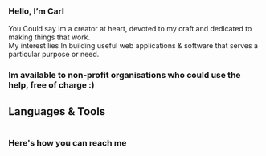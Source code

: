 <h3>Hello, I’m Carl</h3>

<p>You Could say Im a creator at heart, devoted to my craft and dedicated to making things that work.<br>
My interest lies In building useful web applications & software that serves a particular purpose or need.
<h3> Im available to non-profit organisations who could use the help, free of charge :)</h3>
</p>

<!-- - 👀 I’m interested in ... Web development & Game development<br>
- 🌱  I’m currently learning ... MERN Stack with Strive School<br>
- 💞️ I’m looking to collaborate on ... Useful web applications that serve a particular purpose or need -->
<h2>Languages & Tools</h2>
 
![<HTML>]( https://img.shields.io/badge/HTML5-E34F26?style=for-the-badge&logo=html5&logoColor=white)![<CSS>](https://img.shields.io/badge/CSS3-1572B6?style=for-the-badge&logo=css3&logoColor=white)![<BS>](https://img.shields.io/badge/Bootstrap-563D7C?style=for-the-badge&logo=bootstrap&logoColor=white)![<REACT>]( https://img.shields.io/badge/React-20232A?style=for-the-badge&logo=react&logoColor=61DAFB)![<REDUX>]( https://img.shields.io/badge/Redux-593D88?style=for-the-badge&logo=redux&logoColor=white)<br>
 ![<JS>](https://img.shields.io/badge/JavaScript-F7DF1E?style=for-the-badge&logo=javascript&logoColor=black)![<TS>](https://img.shields.io/badge/TypeScript-007ACC?style=for-the-badge&logo=typescript&logoColor=white)<br>
![<NODE>](https://img.shields.io/badge/Node.js-339933?style=for-the-badge&logo=nodedotjs&logoColor=white
)![<EXPRESS>](https://img.shields.io/badge/Express.js-000000?style=for-the-badge&logo=express&logoColor=white
)![<MONGO>]( 	https://img.shields.io/badge/MongoDB-4EA94B?style=for-the-badge&logo=mongodb&logoColor=white
)![<SQL>]( 	https://img.shields.io/badge/PostgreSQL-316192?style=for-the-badge&logo=postgresql&logoColor=white
)
 
 <h3>Here's how you can reach me</h3>
 
<a href="https://www.linkedin.com/in/cadawkins/">![<LinkedIn>](https://img.shields.io/badge/LinkedIn-0077B5?style=for-the-badge&logo=linkedin&logoColor=white)</a><a href="mailto:carlanthony782@gmail.com">![<Gmail>](https://img.shields.io/badge/Gmail-D14836?style=for-the-badge&logo=gmail&logoColor=white)</a>

<!-- D4WKINS/D4WKINS is a ✨ special ✨ repository because its `README.md` (this file) appears on your GitHub profile.
You can click the Preview link to take a look at your changes. -->
 
<!--  Some choices in life present themselves as a hilarious set of options.



One choice opens up options down the left path, and the other the right.



Carl can go both ways because carl knows full stack



# hire carl -->

 
 
 
